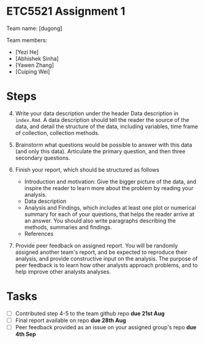 # ETC5521 Assignment 1 

Team name: [dugong]

Team members:

* [Yezi He]
* [Abhishek Sinha]
* [Yawen Zhang]
* [Cuiping Wei]


# Steps

4. Write your data description under the header Data description in `index.Rmd`. A data description should tell the reader the source of the data, and detail the structure of the data, including variables, time frame of collection, collection methods. 

5. Brainstorm what questions would be possible to answer with this data (and only this data). Articulate the primary question, and then three secondary questions. 

6. Finish your report, which should be structured as follows
    - Introduction and motivation: Give the bigger picture of the data, and inspire the reader to learn more about the problem by reading your analysis. 
    - Data description
    - Analysis and Findings, which includes at least one plot or numerical summary for each of your questions, that helps the reader arrive at an answer. You should also write paragraphs describing the methods, summaries and findings. 
    - References

7.  Provide peer feedback on assigned report. You will be randomly assigned another team's report, and be expected to reproduce their analysis, and provide constructive input on the analysis. The purpose of peer feedback is to learn how other analysts approach problems, and to help improve other analysts analyses. 



# Tasks


- [ ] Contributed step 4-5 to the team github repo **due 21st Aug**
- [ ] Final report available on repo **due 28th Aug**
- [ ] Peer feedback provided as an issue on your assigned group's repo **due 4th Sep**
